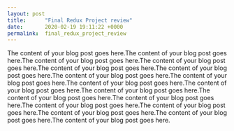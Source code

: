 ```yaml
---
layout: post
title:      "Final Redux Project review"
date:       2020-02-19 19:11:22 +0000
permalink:  final_redux_project_review
---
```



The content of your blog post goes here.The content of your blog post goes here.The content of your blog post goes here.The content of your blog post goes here.The content of your blog post goes here.The content of your blog post goes here.The content of your blog post goes here.The content of your blog post goes here.The content of your blog post goes here.The content of your blog post goes here.The content of your blog post goes here.The content of your blog post goes here.The content of your blog post goes here.The content of your blog post goes here.The content of your blog post goes here.The content of your blog post goes here.The content of your blog post goes here.The content of your blog post goes here.
